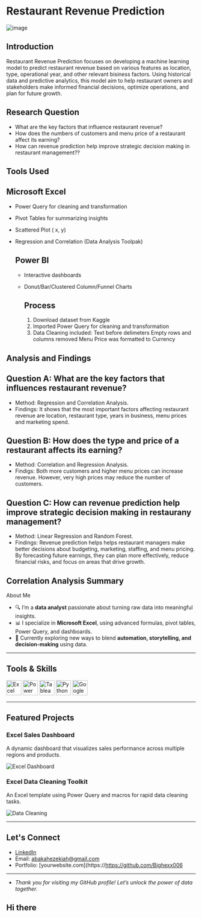 # Restaurant Revenue Prediction
![image](https://github.com/user-attachments/assets/9313cfc6-2b4c-4082-9555-b63d3a65e3c2)

## Introduction
Restaurant Revenue Prediction focuses on developing a machine learning model to predict restaurant revenue based on various features as location, type, operational year, and other relevant bisiness factors. Using historical data and predictive analytics, this model aim to help restaurant owners and stakeholders make informed financial decisions, optimize operations, and plan for future growth. 

## Research Question
-  What are the key factors that influence restaurant revenue?
- How does the numbers of customers and menu price of a restaurant affect its earning?
- How can revenue prediction help improve strategic decision making in restaurant management??

## Tools Used
## Microsoft Excel
- Power Query for cleaning and transformation
- Pivot Tables for summarizing insights
- Scattered Plot ( x, y)
- Regression and Correlation (Data Analysis Toolpak)
  
  ## Power BI
  - Interactive dashboards
  - Donut/Bar/Clustered Column/Funnel Charts
 
    ## Process
    1. Download dataset from Kaggle
    2. Imported Power Query for cleaning and transformation
    3. Data Cleaning included:
       Text before delimeters
       Empty rows and columns removed
       Menu Price was formatted to Currency
       
## Analysis and Findings

## Question A: What are the key factors that influences restaurant revenue?
- Method: Regression and Correlation Analysis.
- Findings: It shows that the most important factors affecting restaurant revenue are location, restaurant type, years in business, menu prices and marketing spend.
  
## Question B: How does the type and price of a restaurant affects its earning?
- Method: Correlation and Regression Analysis.
- Findigs: Both more customers and higher menu prices can increase revenue. However, very high prices may reduce the number of customers.

## Question C: How can revenue prediction help improve strategic decision making in restaurany management?
- Method: Linear Regression and Random Forest.
- Findings: Revenue prediction helps helps restaurant managers make better decisions about budgeting, marketing, staffing, and menu pricing. By forecasting future earnings, they can plan more effectively, reduce financial risks, and focus on areas that drive growth.

## Correlation Analysis Summary



 About Me

- 🔍 I’m a **data analyst** passionate about turning raw data into meaningful insights.
- 📊 I specialize in **Microsoft Excel**, using advanced formulas, pivot tables, Power Query, and dashboards.
- 💼 Currently exploring new ways to blend **automation, storytelling, and decision-making** using data.

---

##  Tools & Skills

<p align="left">
  <img src="https://cdn.jsdelivr.net/gh/devicons/devicon/icons/microsoftexcel/microsoftexcel-plain.svg" height="40" alt="Excel"/>
  <img src="https://img.icons8.com/color/48/000000/power-bi.png" height="40" alt="Power BI"/>
  <img src="https://img.icons8.com/color/48/000000/tableau-software.png" height="40" alt="Tableau"/>
  <img src="https://img.icons8.com/color/48/000000/python.png" height="40" alt="Python"/>
  <img src="https://img.icons8.com/ios-filled/50/google-sheets.png" height="40" alt="Google Sheets"/>
</p>

---

##  Featured Projects

### Excel Sales Dashboard
A dynamic dashboard that visualizes sales performance across multiple regions and products.

![Excel Dashboard](https://your-image-link.com/excel-dashboard-preview.png)

###  Excel Data Cleaning Toolkit
An Excel template using Power Query and macros for rapid data cleaning tasks.

![Data Cleaning](https://your-image-link.com/data-cleaning-preview.png)

---

##  Let's Connect

- [LinkedIn](https://www.linkedin.com/in/https://github.com/Bighexx006)
-  Email: abakahezekiah@gmail.com
-  Portfolio: [yourwebsite.com](https://https://github.com/Bighexx006
---

- *Thank you for visiting my GitHub profile! Let’s unlock the power of data together.*  
## Hi there 

<!--
**Bighexx006/Bighexx006** is a  _special_  repository because its `README.md` (this file) appears on your GitHub profile.

Here are some ideas to get you started:

-  I’m currently working on Ms excel
-  I’m currently learning ...
-  I’m looking to collaborate on ...
-  I’m looking for help with ...
-  Ask me about ...
-  How to reach me: ...
-  Pronouns: ...
-  Fun fact: ...
-->
